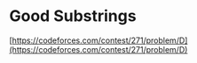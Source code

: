 # Good Substrings

[https://codeforces.com/contest/271/problem/D](https://codeforces.com/contest/271/problem/D)
